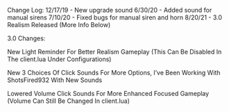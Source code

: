 Change Log:
12/17/19 - New upgrade sound
6/30/20 - Added sound for manual sirens
7/10/20 - Fixed bugs for manual siren and horn
8/20/21 - 3.0 Realism Released (More Info Below)


3.0 Changes:

New Light Reminder For Better Realism Gameplay (This Can Be Disabled In The client.lua Under Configurations)

New 3 Choices Of Click Sounds For More Options, I’ve Been Working With ShotsFired932 With New Sounds

Lowered Volume Click Sounds For More Enhanced Focused Gameplay
(Volume Can Still Be Changed In client.lua)
